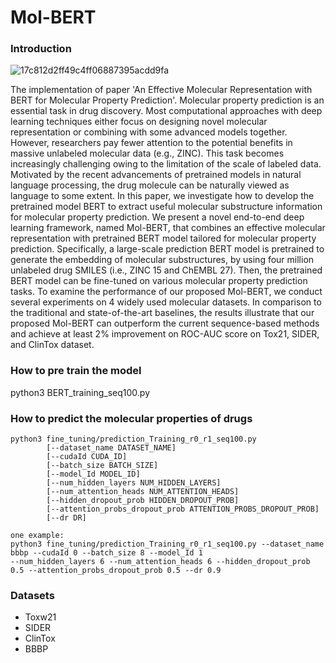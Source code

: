 # Mol-BERT
### Introduction
![17c812d2ff49c4ff06887395acdd9fa](https://user-images.githubusercontent.com/87004026/133225022-f9b6e2d2-1a23-4857-b4d8-d51e8d38b692.png)

The implementation of paper 'An Effective Molecular Representation with BERT for Molecular Property Prediction'.
Molecular property prediction is an essential task in drug discovery. Most computational approaches with deep learning
techniques either focus on designing novel molecular representation or combining with some advanced models together.
However, researchers pay fewer attention to the potential benefits in massive unlabeled molecular data (e.g., ZINC). 
This task becomes increasingly challenging owing to the limitation of the scale of labeled data. Motivated by the recent
advancements of pretrained models in natural language processing, the drug molecule can be naturally viewed as language
to some extent. In this paper, we investigate how to develop the pretrained model BERT to extract useful molecular
substructure information for molecular property prediction. We present a novel end-to-end deep learning framework,
named Mol-BERT, that combines an effective molecular representation with pretrained BERT model tailored for molecular
property prediction. Specifically, a large-scale prediction BERT model is pretrained to generate the embedding of molecular
substructures, by using four million unlabeled drug SMILES (i.e., ZINC 15 and ChEMBL 27). Then, the pretrained BERT
model can be fine-tuned on various molecular property prediction tasks. To examine the performance of our proposed
Mol-BERT, we conduct several experiments on 4 widely used molecular datasets. In comparison to the traditional and
state-of-the-art baselines, the results illustrate that our proposed Mol-BERT can outperform the current sequence-based
methods and achieve at least 2% improvement on ROC-AUC score on Tox21, SIDER, and ClinTox dataset.

### How to pre train the model
python3 BERT_training_seq100.py

### How to predict the molecular properties of drugs
```
python3 fine_tuning/prediction_Training_r0_r1_seq100.py 
        [--dataset_name DATASET_NAME] 
        [--cudaId CUDA_ID]
        [--batch_size BATCH_SIZE]
        [--model_Id MODEL_ID]
        [--num_hidden_layers NUM_HIDDEN_LAYERS]
        [--num_attention_heads NUM_ATTENTION_HEADS]
        [--hidden_dropout_prob HIDDEN_DROPOUT_PROB]
        [--attention_probs_dropout_prob ATTENTION_PROBS_DROPOUT_PROB]
        [--dr DR]

one example:
python3 fine_tuning/prediction_Training_r0_r1_seq100.py --dataset_name bbbp --cudaId 0 --batch_size 8 --model_Id 1 
--num_hidden_layers 6 --num_attention_heads 6 --hidden_dropout_prob 0.5 --attention_probs_dropout_prob 0.5 --dr 0.9

```
### Datasets
- Toxw21
- SIDER
- ClinTox
- BBBP
